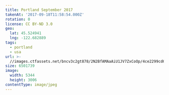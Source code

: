 ```yaml
---
title: Portland September 2017
takenAt: '2017-09-18T11:58:54.000Z'
rotation: 0
license: CC BY-ND 3.0
geo:
  lat: 45.524941
  lng: -122.682889
tags:
  - portland
  - usa
url: >-
  //images.ctfassets.net/bncv3c2gt878/2N2BfAMAaAiU1JV7ZxCoOp/4ce2299cd6ed8809cc2d392f88c2cd52/portland-september-2017_36607130724_o
size: 6501739
image:
  width: 5344
  height: 3006
contentType: image/jpeg
---
```


